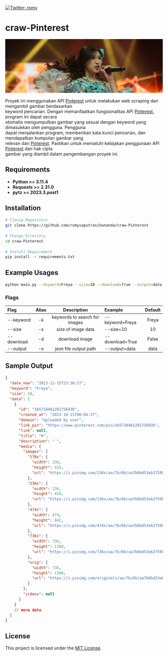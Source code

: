 [![Twitter: romy](https://img.shields.io/twitter/follow/RomySihananda)](https://twitter.com/RomySihananda)

# craw-Pinterest

![](https://raw.githubusercontent.com/RomySaputraSihananda/RomySaputraSihananda/main/images/GBYJUrAaIAAUKCb.jpeg)

Proyek ini menggunakan API [Pinterest](https://pinterest.com/) untuk melakukan web scraping dan mengambil gambar berdasarkan </br>keyword pencarian. Dengan memanfaatkan fungsionalitas API [Pinterest](https://pinterest.com/), program ini dapat secara </br>otomatis mengumpulkan gambar yang sesuai dengan keyword yang dimasukkan oleh pengguna. Pengguna </br>dapat menjalankan program, memberikan kata kunci pencarian, dan mendapatkan kumpulan gambar yang </br>relevan dari [Pinterest](https://pinterest.com/). Pastikan untuk mematuhi kebijakan penggunaan API [Pinterest](https://pinterest.com/) dan hak cipta </br>gambar yang diambil dalam pengembangan proyek ini.

## Requirements

- **Python >= 3.11.4**
- **Requests >= 2.31.0**
- **pytz >= 2023.3.post1**

## Installation

```sh
# Clonig Repository
git clone https://github.com/romysaputrasihananda/craw-Pinterest

# Change Directory
cd craw-Pinterest

# Install Requirement
pip install -r requirements.txt
```

## Example Usages

```bash
python main.py --keyword=Freya --size=10 --download=True --output=data
```

### Flags

| Flag       | Alias |          Description          | Example         | Default |
| :--------- | :---: | :---------------------------: | :-------------- | :-----: |
| --keyword  |  -k   | keywords to search for images | --keyword=Freya |  Freya  |
| --size     |  -s   |      size of image data       | --size=10       |   10    |
| --download |  -d   |        download image         | --download=True |  False  |
| --output   |  -o   |     json file output path     | --output=data   |  data   |

## Sample Output

```json
{
  "date_now": "2023-12-15T23:30:27",
  "keyword": "Freya",
  "size": 10,
  "data": [
    {
      "id": "165718461281756936",
      "created_at": "2023-10-21T00:04:27",
      "domain": "Uploaded by user",
      "link_pin": "https://www.pinterest.com/pin/165718461281756936",
      "link": null,
      "title": "💗",
      "description": " ",
      "media": {
        "images": {
          "170x": {
            "width": 236,
            "height": 419,
            "url": "https://i.pinimg.com/236x/aa/7b/6b/aa7b6bd53eb2759b1a0a7e9629532d31.jpg"
          },
          "236x": {
            "width": 236,
            "height": 419,
            "url": "https://i.pinimg.com/236x/aa/7b/6b/aa7b6bd53eb2759b1a0a7e9629532d31.jpg"
          },
          "474x": {
            "width": 474,
            "height": 842,
            "url": "https://i.pinimg.com/474x/aa/7b/6b/aa7b6bd53eb2759b1a0a7e9629532d31.jpg"
          },
          "736x": {
            "width": 736,
            "height": 1308,
            "url": "https://i.pinimg.com/736x/aa/7b/6b/aa7b6bd53eb2759b1a0a7e9629532d31.jpg"
          },
          "orig": {
            "width": 736,
            "height": 1308,
            "url": "https://i.pinimg.com/originals/aa/7b/6b/aa7b6bd53eb2759b1a0a7e9629532d31.jpg"
          }
        },
        "videos": null
      }
    }
    // more data
  ]
}
```

## License

This project is licensed under the [MIT License](LICENSE).
